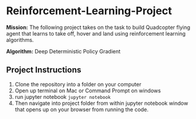 # Reinforcement-Learning-Project

**Mission:**
The following project takes on the task to build Quadcopter flying agent that learns to take off, hover and land using reinforcement learning algorithms.

**Algorithm:**
Deep Deterministic Policy Gradient

## Project Instructions ##
1. Clone the repository into a folder on your computer 
2. Open up terminal on Mac or Command Prompt on windows 
3. run jupyter notebook
`jupyter notebook`
4. Then navigate into project folder from within jupyter notebook window that opens up on your browser from running the code. 
